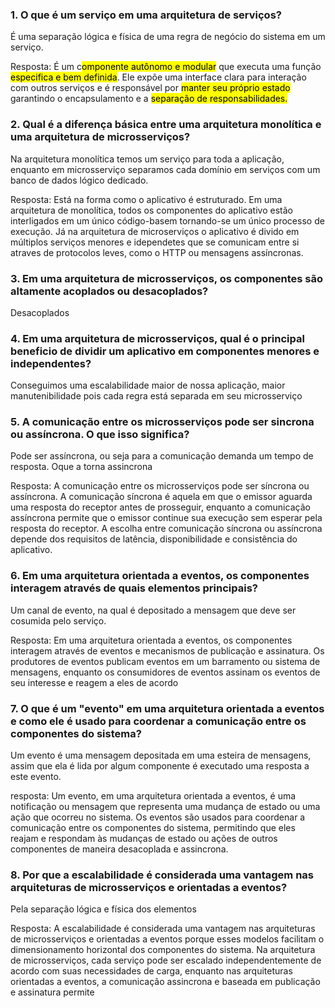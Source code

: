 
### 1. ﻿﻿﻿O que é um serviço em uma arquitetura de serviços?

É uma separação lógica e física de uma regra de negócio do sistema em um serviço.

Resposta:
	É um c<mark class="hltr-yellow">omponente autônomo e modular</mark> que executa uma função <mark class="hltr-yellow">especifica e bem definida</mark>. Ele expõe uma interface clara para interação com outros serviços e é responsável por <mark class="hltr-yellow">manter seu próprio estado</mark> garantindo o encapsulamento e a <mark class="hltr-yellow">separação de responsabilidades.</mark>

### 2. ﻿﻿﻿Qual é a diferença básica entre uma arquitetura monolítica e uma arquitetura de microsserviços?

Na arquitetura monolítica temos um serviço para toda a aplicação, enquanto em microsserviço separamos cada domínio em serviços com um banco de dados lógico dedicado.

Resposta:
	Está na forma como o aplicativo é estruturado. Em uma arquitetura de monolítica, todos os componentes do aplicativo estão interligados em um único código-basem tornando-se um único processo de execução. Já na arquitetura de microserviços o aplicativo é divido em  múltiplos serviços menores e idependetes que se comunicam entre si atraves de protocolos leves, como o HTTP ou mensagens assíncronas. 

### 3. ﻿﻿﻿Em uma arquitetura de microsserviços, os componentes são altamente acoplados ou desacoplados?

Desacoplados


### 4. ﻿﻿﻿Em uma arquitetura de microsserviços, qual é o principal beneficio de dividir um aplicativo em componentes menores e independentes?

Conseguimos uma escalabilidade maior de nossa aplicação, maior manutenibilidade pois cada regra está separada em seu microsserviço

### 5. ﻿﻿﻿A comunicação entre os microsserviços pode ser sincrona ou assíncrona. O que isso significa?

Pode ser assíncrona, ou seja para a comunicação demanda um tempo de resposta. Oque a torna assincrona

Resposta:
	A comunicação entre os microsserviços pode ser síncrona ou assíncrona. A comunicação síncrona é aquela em que o emissor aguarda uma resposta do receptor antes de prosseguir, enquanto a comunicação assíncrona permite que o emissor continue sua execução sem esperar pela resposta do receptor. A escolha entre comunicação síncrona ou assíncrona depende dos requisitos de latência, disponibilidade e consistência do aplicativo.

### 6. ﻿﻿﻿Em uma arquitetura orientada a eventos, os componentes interagem através de quais elementos principais?

Um canal de evento, na qual é depositado a mensagem que deve ser cosumida pelo serviço.

Resposta:
	Em uma arquitetura orientada a eventos, os componentes interagem através de eventos e mecanismos de publicação e assinatura. Os produtores de eventos publicam eventos em um barramento ou sistema de mensagens, enquanto os consumidores de eventos assinam os eventos de seu interesse e reagem a eles de acordo

### 7. ﻿﻿﻿O que é um "evento" em uma arquitetura orientada a eventos e como ele é usado para coordenar a comunicação entre os componentes do sistema?

Um evento é uma mensagem depositada em uma esteira de mensagens, assim que ela é lida por algum componente é executado uma resposta a este evento.

resposta:
	Um evento, em uma arquitetura orientada a eventos, é uma notificação ou mensagem que representa uma mudança de estado ou uma ação que ocorreu no sistema. Os eventos são usados para coordenar a comunicação entre os componentes do sistema, permitindo que eles reajam e respondam às mudanças de estado ou ações de outros componentes de maneira desacoplada e assincrona.

### 8. ﻿﻿﻿Por que a escalabilidade é considerada uma vantagem nas arquiteturas de microsserviços e  orientadas a eventos?

Pela separação lógica e física dos elementos

Resposta:
	A escalabilidade é considerada uma vantagem nas arquiteturas de microsserviços e orientadas a eventos porque esses modelos facilitam o dimensionamento horizontal dos componentes do sistema. Na arquitetura de microsserviços, cada serviço pode ser escalado independentemente de acordo com suas necessidades de carga, enquanto nas arquiteturas orientadas a eventos, a comunicação assincrona e baseada em publicação e assinatura permite